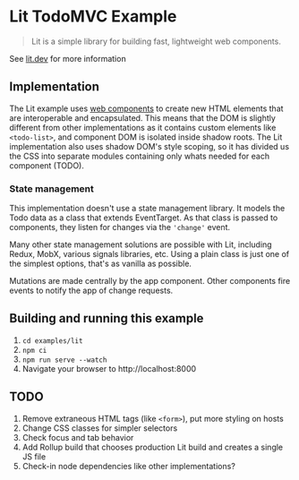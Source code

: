 # Lit TodoMVC Example

> Lit is a simple library for building fast, lightweight web components.

See [lit.dev](https://lit.dev) for more information

## Implementation

The Lit example uses [web components](https://developer.mozilla.org/en-US/docs/Web/API/Web_components) to create new HTML elements that are interoperable and encapsulated. This means that the DOM is slightly different from other implementations as it contains custom elements like `<todo-list>`, and component DOM is isolated inside shadow roots. The Lit implementation also uses shadow DOM's style scoping, so it has divided us the CSS into separate modules containing only whats needed for each component (TODO).

### State management

This implementation doesn't use a state management library. It models the Todo data as a class that extends EventTarget. As that class is passed to components, they listen for changes via the `'change'` event.

Many other state management solutions are possible with Lit, including Redux, MobX, various signals libraries, etc. Using a plain class is just one of the simplest options, that's as vanilla as possible.

Mutations are made centrally by the app component. Other components fire events to notify the app of change requests.

## Building and running this example

1. `cd examples/lit`
2. `npm ci`
3. `npm run serve --watch`
4. Navigate your browser to http://localhost:8000

## TODO

1.  Remove extraneous HTML tags (like `<form>`), put more styling on hosts
2.  Change CSS classes for simpler selectors
3.  Check focus and tab behavior
4.  Add Rollup build that chooses production Lit build and creates a single JS file
5.  Check-in node dependencies like other implementations?
